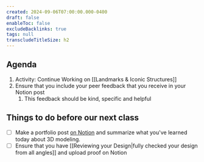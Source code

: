 ```yaml
---
created: 2024-09-06T07:00:00.000-0400
draft: false
enableToc: false
excludeBacklinks: true
tags: null
transcludeTitleSize: h2
---
```


## Agenda
1. Activity: Continue Working on [[Landmarks & Iconic Structures]]
2. Ensure that you include your peer feedback that you receive in your Notion post
	1. This feedback should be kind, specific and helpful

## Things to do before our next class
- [ ] Make a portfolio post [on Notion](https://notion.so) and summarize what you've learned today about 3D modeling.
- [ ] Ensure that you have [[Reviewing your Design|fully checked your design from all angles]] and upload proof on Notion